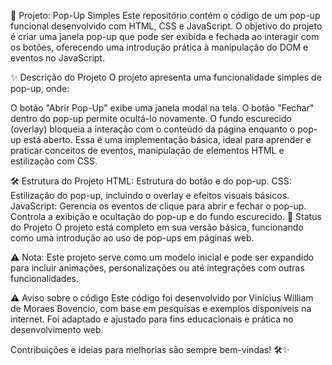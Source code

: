 📂 Projeto: Pop-Up Simples
Este repositório contém o código de um pop-up funcional desenvolvido com HTML, CSS e JavaScript. O objetivo do projeto é criar uma janela pop-up que pode ser exibida e fechada ao interagir com os botões, oferecendo uma introdução prática à manipulação do DOM e eventos no JavaScript.

✨ Descrição do Projeto
O projeto apresenta uma funcionalidade simples de pop-up, onde:

O botão "Abrir Pop-Up" exibe uma janela modal na tela.
O botão "Fechar" dentro do pop-up permite ocultá-lo novamente.
O fundo escurecido (overlay) bloqueia a interação com o conteúdo da página enquanto o pop-up está aberto.
Essa é uma implementação básica, ideal para aprender e praticar conceitos de eventos, manipulação de elementos HTML e estilização com CSS.

🛠️ Estrutura do Projeto
HTML: Estrutura do botão e do pop-up.
CSS: Estilização do pop-up, incluindo o overlay e efeitos visuais básicos.
JavaScript:
Gerencia os eventos de clique para abrir e fechar o pop-up.
Controla a exibição e ocultação do pop-up e do fundo escurecido.
🚀 Status do Projeto
O projeto está completo em sua versão básica, funcionando como uma introdução ao uso de pop-ups em páginas web.

⚠️ Nota: Este projeto serve como um modelo inicial e pode ser expandido para incluir animações, personalizações ou até integrações com outras funcionalidades.

⚠️ Aviso sobre o código
Este código foi desenvolvido por Vinícius William de Moraes Bovencio, com base em pesquisas e exemplos disponíveis na internet. Foi adaptado e ajustado para fins educacionais e prática no desenvolvimento web.

Contribuições e ideias para melhorias são sempre bem-vindas! 🛠️✨
